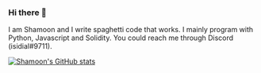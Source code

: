 ### Hi there 👋

<!--
**arch-cl0wn/arch-cl0wn** is a ✨ _special_ ✨ repository because its `README.md` (this file) appears on your GitHub profile.

Here are some ideas to get you started:

- 🔭 I’m currently working on ...
- 🌱 I’m currently learning ...
- 👯 I’m looking to collaborate on ...
- 🤔 I’m looking for help with ...
- 💬 Ask me about ...
- 📫 How to reach me: ...
- 😄 Pronouns: ...
- ⚡ Fun fact: ...
-->
I am Shamoon and I write spaghetti code that works. I mainly program with Python, Javascript and Solidity. You could reach me through Discord (isidial#9711).

[![Shamoon's GitHub stats](https://github-readme-stats.vercel.app/api?username=arch-cl0wn&show_icons=true&theme=nord)](https://github.com/anuraghazra/github-readme-stats)
